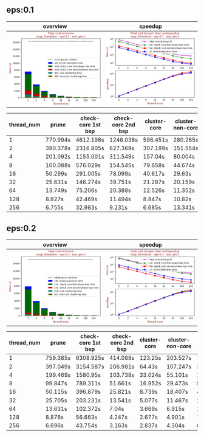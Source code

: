 ## eps:0.1

overview | speedup
--- | ---
![snap_friendster-overview](../../figures/scalability_simd_paper/snap_friendster-eps:0.1-min_pts:5-overview.png) | ![snap_friendster-runtime-speedup](../../figures/scalability_simd_paper/snap_friendster-eps:0.1-min_pts:5-runtime-speedup.png)

thread_num | prune | check-core 1st bsp | check-core 2nd bsp | cluster-core | cluster-non-core | total | total speedup
--- | --- | --- | --- | --- | --- | --- | ---
1 | 770.994s | 4612.198s | 1248.038s | 596.451s | 280.265s | 7507.956s | 1.000
2 | 390.378s | 2316.805s | 627.369s | 307.199s | 151.554s | 3793.316s | 1.979
4 | 201.092s | 1155.001s | 311.549s | 157.04s | 80.004s | 1904.695s | 3.942
8 | 100.088s | 576.029s | 154.545s | 79.658s | 44.674s | 955.006s | 7.862
16 | 50.299s | 291.005s | 78.099s | 40.617s | 29.63s | 489.661s | 15.333
32 | 25.631s | 146.274s | 39.751s | 21.287s | 20.159s | 253.114s | 29.662
64 | 13.749s | 75.206s | 20.388s | 12.526s | 11.352s | 133.236s | 56.351
128 | 8.827s | 42.469s | 11.494s | 8.847s | 10.82s | 82.469s | 91.040
256 | 6.755s | 32.983s | 9.231s | 6.685s | 13.341s | 69.006s | 108.801

## eps:0.2

overview | speedup
--- | ---
![snap_friendster-overview](../../figures/scalability_simd_paper/snap_friendster-eps:0.2-min_pts:5-overview.png) | ![snap_friendster-runtime-speedup](../../figures/scalability_simd_paper/snap_friendster-eps:0.2-min_pts:5-runtime-speedup.png)

thread_num | prune | check-core 1st bsp | check-core 2nd bsp | cluster-core | cluster-non-core | total | total speedup
--- | --- | --- | --- | --- | --- | --- | ---
1 | 759.385s | 6308.925s | 414.088s | 123.25s | 203.527s | 7809.179s | 1.000
2 | 397.049s | 3154.587s | 206.981s | 64.43s | 107.247s | 3930.3s | 1.987
4 | 199.469s | 1580.95s | 103.738s | 33.024s | 55.101s | 1972.287s | 3.959
8 | 99.847s | 789.311s | 51.661s | 16.952s | 29.473s | 987.249s | 7.910
16 | 50.115s | 396.879s | 25.821s | 8.739s | 18.407s | 499.966s | 15.619
32 | 25.705s | 203.231s | 13.541s | 5.077s | 11.467s | 259.026s | 30.148
64 | 13.631s | 102.372s | 7.04s | 3.669s | 6.915s | 133.633s | 58.438
128 | 8.878s | 56.663s | 4.247s | 2.677s | 4.901s | 77.371s | 100.932
256 | 6.696s | 43.754s | 3.163s | 2.837s | 4.304s | 60.758s | 128.529

